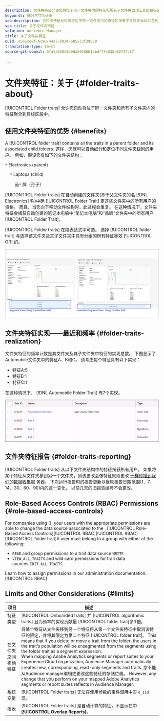 ```yaml
---
description: 文件夹特征允许您将位于同一文件夹内的特征和所有子文件夹自动汇总到目标区段中。
keywords: 细分尺寸估计器
seo-description: 文件夹特征允许您将位于同一文件夹内的特征和所有子文件夹自动汇总到目标区段中。
seo-title: 关于文件夹特征
solution: Audience Manager
title: 关于文件夹特征
uuid: e561ce8f-6c90-44a7-b034-685533f29030
translation-type: tm+mt
source-git-commit: 9fa5a558c839da89286b1abdf77e835a92747c87

---
```



# 文件夹特征：关于 {#folder-traits-about}

[!UICONTROL Folder traits] 允许您自动将位于同一文件夹和所有子文件夹内的特征聚合到目标区段中。

## 使用文件夹特征的优势 {#benefits}

A [!UICONTROL folder trait] contains all the traits in a parent folder and its associated child folders. 这样，您就可以自动细分和定位不同文件夹级别的用户。 例如，假设您有如下的文件夹结构：

`*` Electronics (parent)

    `*` Laptops (child)

        品`*` 牌（孙子）

[!UICONTROL Folder traits] 在自动创建的文件夹(基于父文件夹的名 [!DNL Electronics] 称)中确 [!UICONTROL Folder Trait] 定这些文件夹中的所有用户的资格。 而且，当您向下移动文件结构时，此过程会重复。 在这种情况下，文件夹特征会捕获自动创建的笔记本电脑中“笔记本电脑”和“品牌”文件夹中的所有用户 [!UICONTROL Folder Trait]。

[!UICONTROL Folder traits] 在段表达式中可选。 选择 [!UICONTROL folder trait] 与选择该文件夹及其子文件夹中具有分组的所有特征等效 [!UICONTROL OR] 的。

![](assets/folder-traits-compare-border.jpg)

## 文件夹特征实现——最近和频率 {#folder-traits-realization}

文件夹特征的频率计数是其文件夹及其子文件夹中特征的实现总数。 下图显示了Automobile文件夹中的特征A、B和C。 请考虑每个特征具有以下实现：

* 特征A:5
* 特征B:1
* 特征C:1

在这种情况下， [!DNL Automobile Folder Trait] 有7个实现。

![](assets/folder_traits_rollup_border.png)

## 文件夹特征报告 {#folder-traits-reporting}

[!UICONTROL Folder traits] 从以下文件夹结构中的特征捕获所有用户。 如果将某个特征从文件夹移到另一个文件夹，则该更改会像特征规则更改 [一样传播到我们的数据收集服](../../reference/system-components/components-data-collection.md) 务器。 下次运行报告时的报告更新以反映报告日期范围(1、7、14、30、60、90)内的这一变化。 以前几天的旧报告编号不会更改。

## Role-Based Access Controls (RBAC) Permissions {#role-based-access-controls}

For companies using  (), your users with the appropriate  permissions are able to change the data source associated to the . [!UICONTROL Role-Based Access Controls][!UICONTROL RBAC][!UICONTROL RBAC][!UICONTROL folder trait]A user must belong to a group with either of the following:

* `READ` and  group permissions to a trait data source.`WRITE`
* `VIEW_ALL_TRAITS` and  wild card permissions for trait data sources.`EDIT_ALL_TRAITS`

Learn how to assign  permissions in our administration documentation.[!UICONTROL RBAC][](../../features/administration/administration-overview.md#create-group)

## Limits and Other Considerations {#limits}

| 项目 | 描述 |
|---|---|
| 特征类型 | [!UICONTROL Onboarded traits] 并 [!UICONTROL algorithmic traits] 且为频率的实现贡献最 [!UICONTROL folder trait]多1倍。 |
| 在文件夹之间移动特征 | 将某个特征从文件夹移到另一个特征将从第一个文件夹特征中取消该特征的限定，并将其限定为第二个特征 [!UICONTROL folder trait]。 This means that if you delete or move a trait from the folder, the users in the trait's population will be unsegmented from the segments using the folder trait as a segment expression. <br> When mapping Adobe Analytics segments or report suites to your Experience Cloud organization, Audience Manager automatically creates new, corresponding, read-only segments and traits. 您不能从Audience manager编辑或更改这些特征的存储位置。 However, any change that you perform on your mapped Adobe Analytics segments or report suites reflects in Audience Manager. |
| 系统变量 | [!UICONTROL Folder traits] 无法在使用参数的事件调用中实 `d_sid` 现。 |
| 报表 | [!UICONTROL Folder traits] 是自动计算的特征，不显示在中 **[!UICONTROL Overlap Reports]**。 |